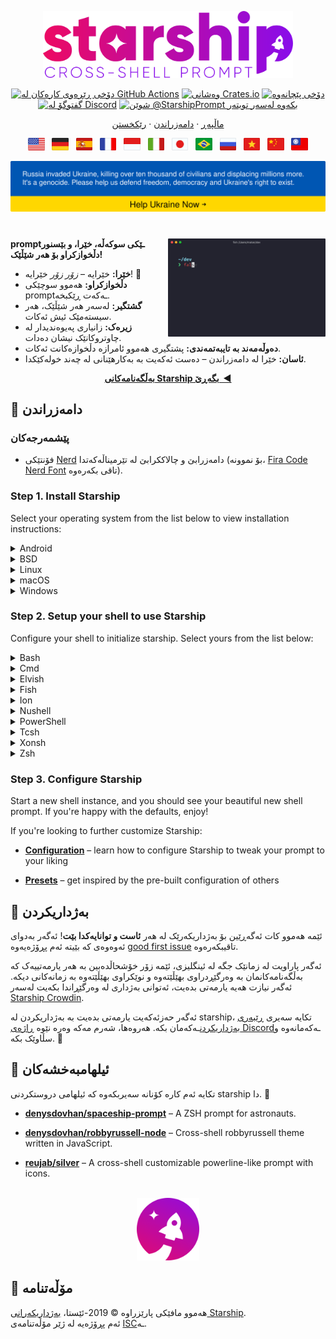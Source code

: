 <p align="center">
  <img
    width="400"
    src="https://raw.githubusercontent.com/starship/starship/master/media/logo.png"
    alt="Starship - یەکێ لە promptـە شێڵ نەناسەکان"
 />
</p>

<p align="center">
  <a href="https://github.com/starship/starship/actions"
    ><img
      src="https://img.shields.io/github/workflow/status/starship/starship/Main workflow/master?label=workflow&style=flat-square"
      alt="دۆخی ڕێڕەوی کارەکان لە GitHub Actions"
 /></a>
  <a href="https://crates.io/crates/starship"
    ><img
      src="https://img.shields.io/crates/v/starship?style=flat-square"
      alt="وەشانی Crates.io"
 /></a>
  <a href="https://repology.org/project/starship/versions"
    ><img
      src="https://img.shields.io/repology/repositories/starship?label=in%20repositories&style=flat-square"
      alt="دۆخی پێچانەوە" /></a
><br />
  <a href="https://discord.gg/starship"
    ><img
      src="https://img.shields.io/discord/567163873606500352?label=discord&logoColor=white&style=flat-square"
      alt="گفتوگۆ لە Discord"
 /></a>
  <a href="https://twitter.com/StarshipPrompt"
    ><img
      src="https://img.shields.io/badge/twitter-@StarshipPrompt-1DA1F3?style=flat-square"
      alt="شوێن @StarshipPrompt بکەوە لەسەر تویتەر"
 /></a>
</p>

<p align="center">
  <a href="https://starship.rs">ماڵپەڕ</a>  ·  <a href="#🚀-installation">دامەزراندن</a>  ·  <a href="https://starship.rs/config/">رێکخستن</a>
</p>

<p align="center">
  <a href="https://github.com/starship/starship/blob/master/README.md"
    ><img
      height="20"
      src="https://raw.githubusercontent.com/starship/starship/master/media/flag-us.png"
      alt="English"
 /></a>
  &nbsp;
  <a
    href="https://github.com/starship/starship/blob/master/docs/de-DE/guide/README.md"
    ><img
      height="20"
      src="https://raw.githubusercontent.com/starship/starship/master/media/flag-de.png"
      alt="Deutsch"
 /></a>
  &nbsp;
  <a
    href="https://github.com/starship/starship/blob/master/docs/es-ES/guide/README.md"
    ><img
      height="20"
      src="https://raw.githubusercontent.com/starship/starship/master/media/flag-es.png"
      alt="Español"
 /></a>
  &nbsp;
  <a
    href="https://github.com/starship/starship/blob/master/docs/fr-FR/guide/README.md"
    ><img
      height="20"
      src="https://raw.githubusercontent.com/starship/starship/master/media/flag-fr.png"
      alt="Français"
 /></a>
  &nbsp;
  <a
    href="https://github.com/starship/starship/blob/master/docs/id-ID/guide/README.md"
    ><img
      height="20"
      src="https://raw.githubusercontent.com/starship/starship/master/media/flag-id.png"
      alt="Bahasa Indonesia"
 /></a>
  &nbsp;
  <a
    href="https://github.com/starship/starship/blob/master/docs/it-IT/guide/README.md"
    ><img
      height="20"
      src="https://raw.githubusercontent.com/starship/starship/master/media/flag-it.png"
      alt="Italiano"
 /></a>
  &nbsp;
  <a
    href="https://github.com/starship/starship/blob/master/docs/ja-JP/guide/README.md"
    ><img
      height="20"
      src="https://raw.githubusercontent.com/starship/starship/master/media/flag-jp.png"
      alt="日本語"
 /></a>
  &nbsp;
  <a
    href="https://github.com/starship/starship/blob/master/docs/pt-BR/guide/README.md"
    ><img
      height="20"
      src="https://raw.githubusercontent.com/starship/starship/master/media/flag-br.png"
      alt="پورتوگالیی بەڕازیل"
 /></a>
  &nbsp;
  <a
    href="https://github.com/starship/starship/blob/master/docs/ru-RU/guide/README.md"
    ><img
      height="20"
      src="https://raw.githubusercontent.com/starship/starship/master/media/flag-ru.png"
      alt="Русский"
 /></a>
  &nbsp;
  <a
    href="https://github.com/starship/starship/blob/master/docs/vi-VN/guide/README.md"
    ><img
      height="20"
      src="https://raw.githubusercontent.com/starship/starship/master/media/flag-vn.png"
      alt="Tiếng Việt"
 /></a>
  &nbsp;
  <a
    href="https://github.com/starship/starship/blob/master/docs/zh-CN/guide/README.md"
    ><img
      height="20"
      src="https://raw.githubusercontent.com/starship/starship/master/media/flag-cn.png"
      alt="简体中文"
 /></a>
  &nbsp;
  <a
    href="https://github.com/starship/starship/blob/master/docs/zh-TW/guide/README.md"
    ><img
      height="20"
      src="https://raw.githubusercontent.com/starship/starship/master/media/flag-tw.png"
      alt="繁體中文"
 /></a>
</p>

[![SWUbanner](https://raw.githubusercontent.com/vshymanskyy/StandWithUkraine/main/banner2-direct.svg)](https://vshymanskyy.github.io/StandWithUkraine)

<h1></h1>

<img
  src="https://raw.githubusercontent.com/starship/starship/master/media/demo.gif"
  alt="Starship لەگەڵ iTerm2 و ڕووکاری Snazzy"
  width="50%"
  align="right"
 />

**promptـێکی سوکەڵە، خێرا، و بێسنور دڵخوازکراو بۆ هەر شێڵێک!**

- **خێرا:** خێرایە – _زۆر زۆر_ خێرایە! 🚀
- **دڵخوازکراو:** هەموو سوچێکی promptـەکەت ڕێکبخە.
- **گشتگیر:** لەسەر هەر شێڵێک، هەر سیستەمێک ئیش ئەکات.
- **زیرەک:** زانیاری پەیوەندیدار لە چاوتروکانێک نیشان دەدات.
- **دەوڵەمەند بە تایبەتمەندی:** پشتگیری هەموو ئامرازە دڵخوازەکانت ئەکات.
- **ئاسان:** خێرا لە دامەزراندن – دەست ئەکەیت بە بەکارهێنانی لە چەند خولەکێکدا.

<p align="center">
<a href="https://starship.rs/config/"><strong>بەڵگەنامەکانی Starship بگەڕێ&nbsp;&nbsp;◀</strong></a>
</p>

<a name="🚀-installation"></a>

## 🚀 دامەزراندن

### پێشمەرجەکان

- فۆنتێکی [Nerd](https://www.nerdfonts.com/) دامەزرابێ و چالاککرابێ لە تێرمیناڵەکەتدا (بۆ نموونە، [Fira Code Nerd Font](https://www.nerdfonts.com/font-downloads) تاقی بکەرەوە).

### Step 1. Install Starship

Select your operating system from the list below to view installation instructions:

<details>
<summary>Android</summary>

Install Starship using any of the following package managers:

| Repository                                                                        | Instructions           |
| --------------------------------------------------------------------------------- | ---------------------- |
| [Termux](https://github.com/termux/termux-packages/tree/master/packages/starship) | `pkg install starship` |

</details>

<details>
<summary>BSD</summary>

Install Starship using any of the following package managers:

| Distribution | Repository                                               | Instructions                      |
| ------------ | -------------------------------------------------------- | --------------------------------- |
| **_Any_**    | **[crates.io](https://crates.io/crates/starship)**       | `cargo install starship --locked` |
| FreeBSD      | [FreshPorts](https://www.freshports.org/shells/starship) | `pkg install starship`            |
| NetBSD       | [pkgsrc](https://pkgsrc.se/shells/starship)              | `pkgin install starship`          |

</details>

<details>
<summary>Linux</summary>

Install the latest version for your system:

```sh
curl -sS https://starship.rs/install.sh | sh
```

Alternatively, install Starship using any of the following package managers:

| Distribution       | Repository                                                                                      | Instructions                                                                   |
| ------------------ | ----------------------------------------------------------------------------------------------- | ------------------------------------------------------------------------------ |
| **_Any_**          | **[crates.io](https://crates.io/crates/starship)**                                              | `cargo install starship --locked`                                              |
| _Any_              | [conda-forge](https://anaconda.org/conda-forge/starship)                                        | `conda install -c conda-forge starship`                                        |
| _Any_              | [Linuxbrew](https://formulae.brew.sh/formula/starship)                                          | `brew install starship`                                                        |
| _Any_              | [Snapcraft](https://snapcraft.io/starship)                                                      | `snap install starship`                                                        |
| Alpine Linux 3.13+ | [Alpine Linux Packages](https://pkgs.alpinelinux.org/packages?name=starship)                    | `apk add starship`                                                             |
| Arch Linux         | [Arch Linux Community](https://archlinux.org/packages/community/x86_64/starship)                | `pacman -S starship`                                                           |
| CentOS 7+          | [Copr](https://copr.fedorainfracloud.org/coprs/atim/starship)                                   | `dnf copr enable atim/starship` <br /> `dnf install starship` |
| Fedora 31+         | [Fedora Packages](https://src.fedoraproject.org/rpms/rust-starship)                             | `dnf install starship`                                                         |
| NixOS              | [nixpkgs](https://github.com/NixOS/nixpkgs/blob/master/pkgs/tools/misc/starship/default.nix)    | `nix-env -iA nixos.starship`                                                   |
| Gentoo             | [Gentoo Packages](https://packages.gentoo.org/packages/app-shells/starship)                     | `emerge app-shells/starship`                                                   |
| Manjaro            |                                                                                                 | `pacman -S starship`                                                           |
| NixOS              | [nixpkgs](https://github.com/NixOS/nixpkgs/blob/master/pkgs/tools/misc/starship/default.nix)    | `nix-env -iA nixpkgs.starship`                                                 |
| Void Linux         | [Void Linux Packages](https://github.com/void-linux/void-packages/tree/master/srcpkgs/starship) | `xbps-install -S starship`                                                     |

</details>

<details>
<summary>macOS</summary>

Install the latest version for your system:

```sh
curl -sS https://starship.rs/install.sh | sh
```

Alternatively, install Starship using any of the following package managers:

| Repository                                               | Instructions                            |
| -------------------------------------------------------- | --------------------------------------- |
| **[crates.io](https://crates.io/crates/starship)**       | `cargo install starship --locked`       |
| [conda-forge](https://anaconda.org/conda-forge/starship) | `conda install -c conda-forge starship` |
| [Homebrew](https://formulae.brew.sh/formula/starship)    | `brew install starship`                 |
| [MacPorts](https://ports.macports.org/port/starship)     | `port install starship`                 |

</details>

<details>
<summary>Windows</summary>

Install Starship using any of the following package managers:

| Repository                                                                       | Instructions                            |
| -------------------------------------------------------------------------------- | --------------------------------------- |
| **[crates.io](https://crates.io/crates/starship)**                               | `cargo install starship --locked`       |
| [Chocolatey](https://community.chocolatey.org/packages/starship)                 | `choco install starship`                |
| [conda-forge](https://anaconda.org/conda-forge/starship)                         | `conda install -c conda-forge starship` |
| [Scoop](https://github.com/ScoopInstaller/Main/blob/master/bucket/starship.json) | `scoop install starship`                |

</details>

### Step 2. Setup your shell to use Starship

Configure your shell to initialize starship. Select yours from the list below:

<details>
<summary>Bash</summary>

ئەمەی خوارەوە زیادبکە لە کۆتایی `~/.bashrc`:

```sh
eval "$(starship init bash)"
```

</details>

<details>
<summary>Cmd</summary>

You need to use [Clink](https://chrisant996.github.io/clink/clink.html) (v1.2.30+) with Cmd. Create a file at this path `%LocalAppData%\clink\starship.lua` with the following contents:

```lua
load(io.popen('starship init cmd'):read("*a"))()
```

</details>

<details>
<summary>Elvish</summary>

ئەمەی خوارەوە زیادبکە لە کۆتایی `~/.elvish/rc.elv`:

```sh
eval (starship init elvish)
```

Note: Only Elvish v0.18+ is supported

</details>

<details>
<summary>Fish</summary>

ئەمەی خوارەوە زیادبکە لە کۆتایی `~/.config/fish/config.fish`:

```fish
starship init fish | source
```

</details>

<details>
<summary>Ion</summary>

ئەمەی خوارەوە زیادبکە لە کۆتایی `~/.config/ion/initrc`:

```sh
eval $(starship init ion)
```

</details>

<details>
<summary>Nushell</summary>

Run the following:

```sh
mkdir ~/.cache/starship
starship init nu | save ~/.cache/starship/init.nu
```

And add the following to the end of your Nushell configuration (find it by running `$nu.config-path`):

```sh
starship init nu | save ~/.cache/starship/init.nu
source ~/.cache/starship/init.nu
```

Note: Only Nushell v0.60+ is supported

</details>

<details>
<summary>PowerShell</summary>

Add the following to the end of your PowerShell configuration (find it by running `$PROFILE`):

```powershell
Invoke-Expression (&starship init powershell)
```

</details>

<details>
<summary>Tcsh</summary>

ئەمەی خوارەوە زیادبکە لە کۆتایی `~/.tcshrc`:

```sh
eval `starship init tcsh`
```

</details>

<details>
<summary>Xonsh</summary>

ئەمەی دێت زیادبکە بۆ کۆتایی پەڕگەی `~/.xonshrc`:

```python
execx($(starship init xonsh))
```

</details>

<details>
<summary>Zsh</summary>

ئەمەی خوارەوە زیادبکە لە کۆتایی `~/.zshrc`:

```sh
eval "$(starship init zsh)"
```

</details>

### Step 3. Configure Starship

Start a new shell instance, and you should see your beautiful new shell prompt. If you're happy with the defaults, enjoy!

If you're looking to further customize Starship:

- **[Configuration](https://starship.rs/config/)** – learn how to configure Starship to tweak your prompt to your liking

- **[Presets](https://starship.rs/presets/)** – get inspired by the pre-built configuration of others

## 🤝 بەژداریکردن

ئێمە هەموو کات ئەگەڕێین بۆ بەژداریکەرێک لە هەر **ئاست و توانایەکدا بێت**! ئەگەر بەدوای ئەوەوەی کە بێیتە ئەم پڕۆژەیەوە [good first issue](https://github.com/starship/starship/labels/🌱%20good%20first%20issue) تاقیبکەرەوە.

ئەگەر پاراویت لە زمانێک جگە لە ئینگلیزی، ئێمە زۆر خۆشحاڵدەبین بە هەر یارمەتییەک کە بەڵگەنامەکانمان بە وەرگێڕدراوی بهێڵێتەوە و نوێکراوی بهێڵێتەوە بە زمانەکانی دیکە. ئەگەر نیازت هەیە یارمەتی بدەیت، ئەتوانی بەژداری لە وەرگێڕاندا بکەیت لەسەر [Starship Crowdin](https://translate.starship.rs/).

ئەگەر حەزئەکەیت یارمەتی بدەیت بە بەژداریکردن لە starship، تکایە سەیری [ڕێبەری بەژداریکردن](https://github.com/starship/starship/blob/master/CONTRIBUTING.md)ـەکەمان بکە. هەروەها، شەرم مەکە وەرە نێوە [ڕاژەی Discord](https://discord.gg/8Jzqu3T)ـەکەمانەوە و سڵاوێک بکە. 👋

## 💭 ئیلهامبەخشەکان

تکایە ئەم کارە کۆنانە سەیربکەوە کە ئیلهامی دروستکردنی starship دا. 🙏

- **[denysdovhan/spaceship-prompt](https://github.com/denysdovhan/spaceship-prompt)** – A ZSH prompt for astronauts.

- **[denysdovhan/robbyrussell-node](https://github.com/denysdovhan/robbyrussell-node)** – Cross-shell robbyrussell theme written in JavaScript.

- **[reujab/silver](https://github.com/reujab/silver)** – A cross-shell customizable powerline-like prompt with icons.

<p align="center">
    <br>
    <img width="100" src="https://raw.githubusercontent.com/starship/starship/master/media/icon.png" alt="ئایکۆنی مووشەکی Starship">
</p>

## 📝 مۆڵەتنامە

هەموو مافێکی پارێزراوە © 2019-ئێستا، [بەژداریکەرانی Starship](https://github.com/starship/starship/graphs/contributors). <br />ئەم پڕۆژەیە لە ژێر مۆڵەتنامەی [ISC](https://github.com/starship/starship/blob/master/LICENSE)ـە.
